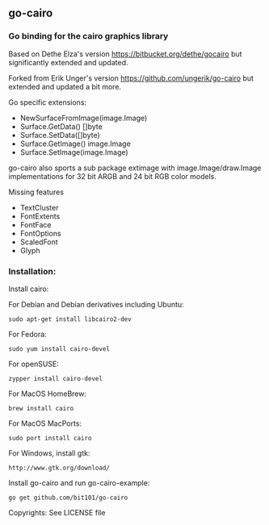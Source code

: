 ## go-cairo

### Go binding for the cairo graphics library

Based on Dethe Elza's version https://bitbucket.org/dethe/gocairo
but significantly extended and updated.

Forked from Erik Unger's version https://github.com/ungerik/go-cairo
but extended and updated a bit more.

Go specific extensions:
* NewSurfaceFromImage(image.Image)
* Surface.GetData() []byte
* Surface.SetData([]byte)
* Surface.GetImage() image.Image
* Surface.SetImage(image.Image)

go-cairo also sports a sub package extimage with image.Image/draw.Image
implementations for 32 bit ARGB and 24 bit RGB color models.

Missing features
* TextCluster
* FontExtents
* FontFace
* FontOptions
* ScaledFont
* Glyph

### Installation:

Install cairo:

For Debian and Debian derivatives including Ubuntu:

	sudo apt-get install libcairo2-dev

For Fedora:

	sudo yum install cairo-devel

For openSUSE:

	zypper install cairo-devel
	
For MacOS HomeBrew:

	brew install cairo

For MacOS MacPorts:

	sudo port install cairo

For Windows, install gtk:

	http://www.gtk.org/download/

Install go-cairo and run go-cairo-example:

	go get github.com/bit101/go-cairo

Copyrights: See LICENSE file
